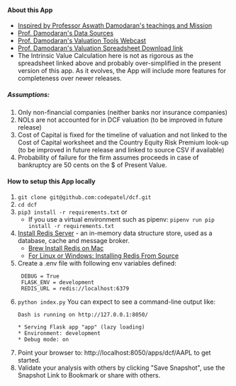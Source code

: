 #### About this App ####
- [Inspired by Professor Aswath Damodaran's teachings and Mission](http://pages.stern.nyu.edu/~adamodar/New_Home_Page/home.htm)
- [Prof. Damodaran's Data Sources](http://pages.stern.nyu.edu/~adamodar/New_Home_Page/datacurrent.html)
- [Prof. Damodaran's Valuation Tools Webcast](https://www.youtube.com/watch?v=F9GfXJ-IrSA)
- [Prof. Damodaran's Valuation Spreadsheet Download link](http://www.stern.nyu.edu/~adamodar/pc/fcffsimpleginzuCorona.xlsx)
- The Intrinsic Value Calculation here is not as rigorous as the spreadsheet linked above and probably over-simplified in the present version of this app. As it evolves, the App will include more features for completeness over newer releases.

##### *Assumptions:* #####
1. Only non-financial companies (neither banks nor insurance companies)
2. NOLs are not accounted for in DCF valuation (to be improved in future release)
3. Cost of Capital is fixed for the timeline of valuation and not linked to the Cost of Capital worksheet and the Country Equity Risk Premium look-up (to be improved in future release and linked to source CSV if available)
4. Probability of failure for the firm assumes proceeds in case of bankruptcy are 50 cents on the $ of Present Value.

#### How to setup this App locally ####
1. `git clone git@github.com:codepatel/dcf.git`
2. `cd dcf`
3. `pip3 install -r requirements.txt` or 
    - If you use a virtual environment such as pipenv: `pipenv run pip install -r requirements.txt`
4. [Install Redis Server](https://redis.io/) - an in-memory data structure store, used as a database, cache and message broker.
    - [Brew Install Redis on Mac](https://gist.github.com/tomysmile/1b8a321e7c58499ef9f9441b2faa0aa8)
    - [For Linux or Windows: Installing Redis From Source](https://realpython.com/python-redis/#installing-redis-from-source)
5. Create a .env file with following env variables defined:
   ```
    DEBUG = True
    FLASK_ENV = development
    REDIS_URL = redis://localhost:6379
    ```
6. `python index.py`
    You can expect to see a command-line output like:
    ```
    Dash is running on http://127.0.0.1:8050/

    * Serving Flask app "app" (lazy loading)
    * Environment: development
    * Debug mode: on
    ```
7. Point your browser to: http://localhost:8050/apps/dcf/AAPL to get started.
8. Validate your analysis with others by clicking "Save Snapshot", use the Snapshot Link to Bookmark or share with others.
